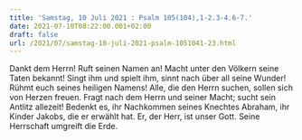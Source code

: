```yaml
---
title: 'Samstag, 10 Juli 2021 : Psalm 105(104),1-2.3-4.6-7.'
date: 2021-07-10T08:22:00.001+02:00
draft: false
url: /2021/07/samstag-10-juli-2021-psalm-1051041-23.html
---
```


Dankt dem Herrn! Ruft seinen Namen an! Macht unter den Völkern seine Taten bekannt! Singt ihm und spielt ihm, sinnt nach über all seine Wunder! Rühmt euch seines heiligen Namens! Alle, die den Herrn suchen, sollen sich von Herzen freuen. Fragt nach dem Herrn und seiner Macht; sucht sein Antlitz allezeit! Bedenkt es, ihr Nachkommen seines Knechtes Abraham, ihr Kinder Jakobs, die er erwählt hat. Er, der Herr, ist unser Gott. Seine Herrschaft umgreift die Erde.